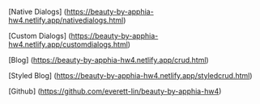 [Native Dialogs] (https://beauty-by-apphia-hw4.netlify.app/nativedialogs.html)

[Custom Dialogs] (https://beauty-by-apphia-hw4.netlify.app/customdialogs.html)

[Blog] (https://beauty-by-apphia-hw4.netlify.app/crud.html)

[Styled Blog] (https://beauty-by-apphia-hw4.netlify.app/styledcrud.html)

[Github] (https://github.com/everett-lin/beauty-by-apphia-hw4)
